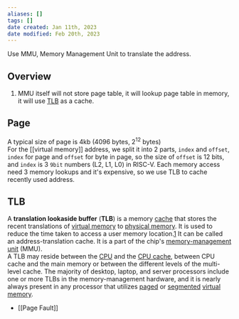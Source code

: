```yaml
---
aliases: []
tags: []
date created: Jan 11th, 2023
date modified: Feb 20th, 2023
---
```

Use MMU, Memory Management Unit to translate the address.

## Overview
1. MMU itself will not store page table, it will lookup page table in memory, it will use [TLB](https://en.wikipedia.org/wiki/Translation_lookaside_buffer) as a cache.

## Page
A typical size of page is 4kb (4096 bytes, $2^{12}$ bytes)  
For the [[virtual memory]] address, we split it into 2 parts, `index` and `offset`, `index` for page and `offset` for byte in page, so the size of `offset` is 12 bits, and `index` is 3 `9bit` numbers (L2, L1, L0) in RISC-V. Each memory access need 3 memory lookups and it's expensive, so we use TLB to cache recently used address.

## TLB
A **translation lookaside buffer** (**TLB**) is a memory [cache](https://en.wikipedia.org/wiki/CPU_cache "CPU cache") that stores the recent translations of [virtual memory](https://en.wikipedia.org/wiki/Virtual_memory "Virtual memory") to [physical memory](https://en.wikipedia.org/wiki/Physical_memory "Physical memory"). It is used to reduce the time taken to access a user memory location.[1](https://en.wikipedia.org/wiki/Translation_lookaside_buffer#cite_note-ostep-1-1) It can be called an address-translation cache. It is a part of the chip's [memory-management unit](https://en.wikipedia.org/wiki/Memory_management_unit "Memory management unit") (MMU).  
A TLB may reside between the [CPU](https://en.wikipedia.org/wiki/Central_processing_unit "Central processing unit") and the [CPU cache](https://en.wikipedia.org/wiki/CPU_cache "CPU cache"), between CPU cache and the main memory or between the different levels of the multi-level cache. The majority of desktop, laptop, and server processors include one or more TLBs in the memory-management hardware, and it is nearly always present in any processor that utilizes [paged](https://en.wikipedia.org/wiki/Paging "Paging") or [segmented](https://en.wikipedia.org/wiki/Memory_segmentation "Memory segmentation") [virtual memory](https://en.wikipedia.org/wiki/Virtual_memory "Virtual memory").

- [[Page Fault]]